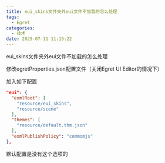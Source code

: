 ```yaml
---
title: eui_skins文件夹外eui文件不加载的怎么处理
tags:
  - Egret
categories:
  - 技术
date: 2025-07-11 11:15:22
---
```


eui\_skins文件夹外eui文件不加载的怎么处理

修改egretProperties.json配置文件（关闭Egret UI Editor的情况下）

加入如下配置

```json
"eui": {
  "exmlRoot": [
    "resource/eui_skins",
    "resource/scene"
  ],
  "themes": [
    "resource/default.thm.json"
  ],
  "exmlPublishPolicy": "commomjs"
},
```

默认配置是没有这个选项的
